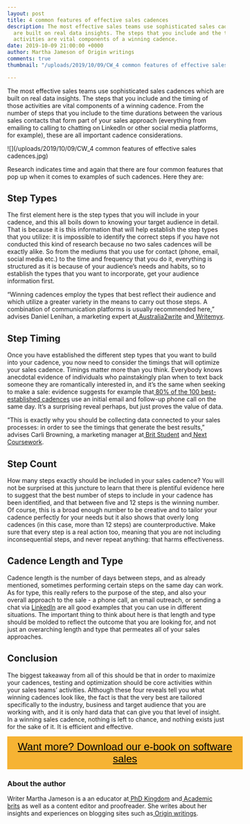 ```yaml
---
layout: post
title: 4 common features of effective sales cadences
description: The most effective sales teams use sophisticated sales cadences which
  are built on real data insights. The steps that you include and the timing of those
  activities are vital components of a winning cadence.
date: 2019-10-09 21:00:00 +0000
author: Martha Jameson of Origin writings
comments: true
thumbnail: "/uploads/2019/10/09/CW_4 common features of effective sales cadences.jpg"

---
```

The most effective sales teams use sophisticated sales cadences which are built on real data insights. The steps that you include and the timing of those activities are vital components of a winning cadence. From the number of steps that you include to the time durations between the various sales contacts that form part of your sales approach (everything from emailing to calling to chatting on LinkedIn or other social media platforms, for example), these are all important cadence considerations.

![](/uploads/2019/10/09/CW_4 common features of effective sales cadences.jpg)

Research indicates time and again that there are four common features that pop up when it comes to examples of such cadences. Here they are:

## Step Types

The first element here is the step types that you will include in your cadence, and this all boils down to knowing your target audience in detail. That is because it is this information that will help establish the step types that you utilize: it is impossible to identify the correct steps if you have not conducted this kind of research because no two sales cadences will be exactly alike. So from the mediums that you use for contact (phone, email, social media etc.) to the time and frequency that you do it, everything is structured as it is because of your audience’s needs and habits, so to establish the types that you want to incorporate, get your audience information first.

“Winning cadences employ the types that best reflect their audience and which utilize a greater variety in the means to carry out those steps. A combination of communication platforms is usually recommended here,” advises Daniel Lenihan, a marketing expert at[ Australia2write](https://australia2write.com/) and[ Writemyx](https://writemyx.com/).

## Step Timing

Once you have established the different step types that you want to build into your cadence, you now need to consider the timings that will optimize your sales cadence. Timings matter more than you think. Everybody knows anecdotal evidence of individuals who painstakingly plan when to text back someone they are romantically interested in, and it’s the same when seeking to make a sale: evidence suggests for example that[ 80% of the 100 best-established cadences](https://salesloft.com/resources/blog/research-200-million-sales-interactions-cracks-code-cadences/) use an initial email and follow-up phone call on the same day. It’s a surprising reveal perhaps, but just proves the value of data.

“This is exactly why you should be collecting data connected to your sales processes: in order to see the timings that generate the best results,” advises Carli Browning, a marketing manager at[ Brit Student](https://britstudent.com/) and[ Next Coursework](https://nextcoursework.com/).

## Step Count

How many steps exactly should be included in your sales cadence? You will not be surprised at this juncture to learn that there is plentiful evidence here to suggest that the best number of steps to include in your cadence has been identified, and that between five and 12 steps is the winning number. Of course, this is a broad enough number to be creative and to tailor your cadence perfectly for your needs but it also shows that overly long cadences (in this case, more than 12 steps) are counterproductive. Make sure that every step is a real action too, meaning that you are not including inconsequential steps, and never repeat anything: that harms effectiveness.

## Cadence Length and Type

Cadence length is the number of days between steps, and as already mentioned, sometimes performing certain steps on the same day can work. As for type, this really refers to the purpose of the step, and also your overall approach to the sale - a phone call, an email outreach, or sending a chat via [LinkedIn](https://www.linkedin.com) are all good examples that you can use in different situations. The important thing to think about here is that length and type should be molded to reflect the outcome that you are looking for, and not just an overarching length and type that permeates all of your sales approaches.

## Conclusion

The biggest takeaway from all of this should be that in order to maximize your cadences, testing and optimization should be core activities within your sales teams’ activities. Although these four reveals tell you what winning cadences look like, the fact is that the very best are tailored specifically to the industry, business and target audience that you are working with, and it is only hard data that can give you that level of insight. In a winning sales cadence, nothing is left to chance, and nothing exists just for the sake of it. It is efficient and effective.

<style> .btn-signup { padding-top: 11px !important; border-radius: 0px !important; background-color: #f6b333; text-align: center; padding: 10px 20px !important; border: 0px !important; width: 100%; margin-bottom: 20px; } .btn-signup a { color: black !important; font-family: 'Titillium Web', sans-serif; font-size: 24px !important; font-weight: normal !important; } </style>

<div class="btn-signup"><a style="cursor: pointer;" href="/sign-up-to-download">Want more? Download our e-book on software sales</a></div>

### About the author

Writer Martha Jameson is a an educator at[ PhD Kingdom](https://phdkingdom.com/) and[ Academic brits](https://academicbrits.com/) as well as a content editor and proofreader. She writes about her insights and experiences on blogging sites such as[ Origin writings](https://originwritings.com/research-paper-help).